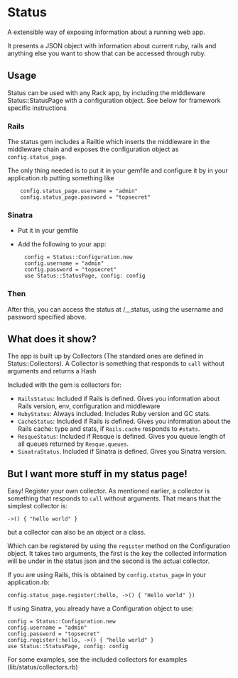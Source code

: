 # Status

A extensible way of exposing information about a running web app.

It presents a JSON object with information about current ruby, rails
and anything else you want to show that can be accessed through ruby.

## Usage

Status can be used with any Rack app, by including the middleware
Status::StatusPage with a configuration object. See below for
framework specific instructions

### Rails

The status gem includes a Railtie which inserts the middleware in the
middleware chain and exposes the configuration object as `config.status_page`.

The only thing needed is to put it in your gemfile and configure it by in your
application.rb putting something like

        config.status_page.username = "admin"
        config.status_page.password = "topsecret"

### Sinatra

* Put it in your gemfile
* Add the following to your app:

        config = Status::Configuration.new
        config.username = "admin"
        config.password = "topsecret"
        use Status::StatusPage, config: config

### Then

After this, you can access the status at /__status, using the username and password
specified above.


## What does it show?

The app is built up by Collectors (The standard ones are defined in Status::Collectors).
A Collector is something that responds to `call` without arguments and returns a
Hash

Included with the gem is collectors for:

* `RailsStatus`: Included if Rails is defined. Gives you information
  about Rails version, env, configuration and middleware
* `RubyStatus`: Always included. Includes Ruby version and GC stats.
* `CacheStatus`: Included if Rails is defined. Gives you information about
  the Rails cache: type and stats, if `Rails.cache` responds to `#stats`.
* `ResqueStatus`: Included if Resque is defined. Gives you queue length
  of all queues returned by `Resque.queues`.
* `SinatraStatus`. Included if Sinatra is defined. Gives you Sinatra
  version.

## But I want more stuff in my status page!

Easy! Register your own collector. As mentioned earlier, a collector is something
that responds to `call` without arguments. That means that the simplest collector is:

    ->() { "hello world" }

but a collector can also be an object or a class.

Which can be registered by using the `register` method on the Configuration
object. It takes two arguments, the first is the key the collected information
will be under in the status json and the second is the actual collector.

If you are using Rails, this is obtained by `config.status_page` in
your application.rb:

    config.status_page.register(:hello, ->() { "Hello world" })

If using Sinatra, you already have a Configuration object to use:

    config = Status::Configuration.new
    config.username = "admin"
    config.password = "topsecret"
    config.register(:hello, ->() { "hello world" }
    use Status::StatusPage, config: config

For some examples, see the included collectors for examples
(lib/status/collectors.rb)


